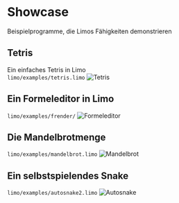 # Showcase #

Beispielprogramme, die Limos Fähigkeiten demonstrieren

## Tetris ##

Ein einfaches Tetris in Limo  
`limo/examples/tetris.limo`
![Tetris](https://mokrates.github.io/limo/tetris.gif "Tetris in Limo")

## Ein Formeleditor in Limo ##
`limo/examples/frender/`
![Formeleditor](https://mokrates.github.io/limo/formeleditor.gif "Limo Formeleditor in Emacs") 

## Die Mandelbrotmenge ##
`limo/examples/mandelbrot.limo`
![Mandelbrot](https://mokrates.github.io/limo/mandelbrot.gif "Das Mandelbrot gerendert von Limo")

## Ein selbstspielendes Snake ##
`limo/examples/autosnake2.limo`
![Autosnake](https://mokrates.github.io/limo/autosnake.gif "Limo besiegt Snake")

